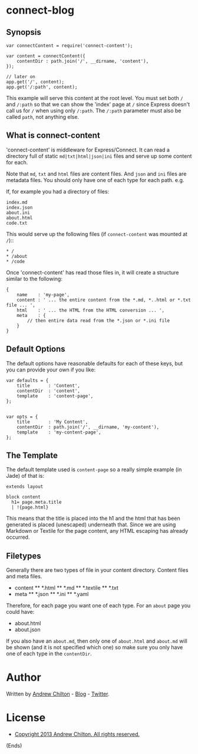 # connect-blog #

## Synopsis ##

```
var connectContent = require('connect-content');

var content = connectContent({
    contentDir : path.join('/', __dirname, 'content'),
});

// later on
app.get('/', content);
app.get('/:path', content);
```

This example will serve this content at the root level. You must set both ```/``` and ```/:path``` so that we can show
the 'index' page at ```/``` since Express doesn't call us for ```/``` when using only ```/:path```.  The ```/:path```
parameter must also be called ```path```, not anything else.

## What is connect-content ##

'connect-content' is middleware for Express/Connect. It can read a directory full of static ```md|txt|html|json|ini```
files and serve up some content for each.

Note that ```md```, ```txt``` and ```html``` files are content files. And ```json``` and ```ini``` files are metadata
files. You should only have one of each type for each path. e.g.

If, for example you had a directory of files:

```
index.md
index.json
about.ini
about.html
code.txt
```

This would serve up the following files (if ```connect-content``` was mounted at ```/```)::

```
* /
* /about
* /code
```

Once 'connect-content' has read those files in, it will create a structure similar to the following:

```
{
    name    : 'my-page',
    content : ' ... the entire content from the *.md, *..html or *.txt file ... ',
    html    : ' ... the HTML from the HTML conversion ... ',
    meta    : {
        // then entire data read from the *.json or *.ini file
    }
}
```

## Default Options ##

The default options have reasonable defaults for each of these keys, but you can provide your own if you like:

```
var defaults = {
    title       : 'Content',
    contentDir  : 'content',
    template    : 'content-page',
};


var opts = {
    title       : 'My Content',
    contentDir  : path.join('/', __dirname, 'my-content'),
    template    : 'my-content-page',
};
```

## The Template ##

The default template used is `content-page` so a really simple example (in Jade) of that is:

```
extends layout

block content
  h1= page.meta.title
  | !{page.html}
```

This means that the title is placed into the h1 and the html that has been generated is placed (unescaped) underneath
that. Since we are using Markdown or Textile for the page content, any HTML escaping has already occurred.

## Filetypes ##

Generally there are two types of file in your content directory. Content files and meta files.

* content
** *.html
** *.md
** *.textile
** *.txt
* meta
** *.json
** *.ini
** *.yaml

Therefore, for each page you want one of each type. For an `about` page you could have:

* about.html
* about.json

If you also have an `about.md`, then only one of `about.html` and `about.md` will be shown (and it is not specified
which one) so make sure you only have one of each type in the `contentDir`.

# Author #

Written by [Andrew Chilton](http://chilts.org/) - [Blog](http://chilts.org/blog/) - [Twitter](https://twitter.com/andychilton).

# License #

* [Copyright 2013 Andrew Chilton.  All rights reserved.](http://chilts.mit-license.org/2013/)

(Ends)
